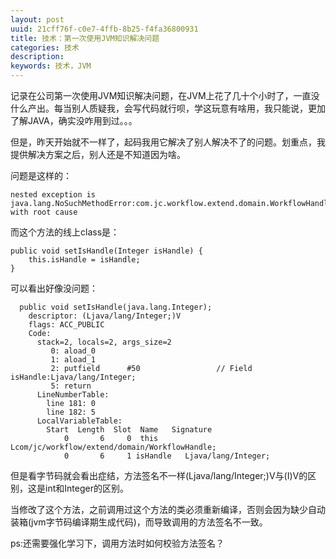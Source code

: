 ```yaml
---
layout: post
uuid: 21cff76f-c0e7-4ffb-8b25-f4fa36800931
title: 技术：第一次使用JVM知识解决问题
categories: 技术
description: 
keywords: 技术，JVM
---
```


记录在公司第一次使用JVM知识解决问题，在JVM上花了几十个小时了，一直没什么产出。每当别人质疑我，会写代码就行呗，学这玩意有啥用，我只能说，更加了解JAVA，确实没咋用到过。。。

但是，昨天开始就不一样了，起码我用它解决了别人解决不了的问题。划重点，我提供解决方案之后，别人还是不知道因为啥。

问题是这样的：

```
nested exception is java.lang.NoSuchMethodError:com.jc.workflow.extend.domain.WorkflowHandle.setIsHandle(I)V with root cause
```

而这个方法的线上class是：

```
public void setIsHandle(Integer isHandle) {
    this.isHandle = isHandle;
}
```

可以看出好像没问题：

```
  public void setIsHandle(java.lang.Integer);
    descriptor: (Ljava/lang/Integer;)V
    flags: ACC_PUBLIC
    Code:
      stack=2, locals=2, args_size=2
         0: aload_0
         1: aload_1
         2: putfield      #50                 // Field isHandle:Ljava/lang/Integer;
         5: return
      LineNumberTable:
        line 181: 0
        line 182: 5
      LocalVariableTable:
        Start  Length  Slot  Name   Signature
            0       6     0  this   Lcom/jc/workflow/extend/domain/WorkflowHandle;
            0       6     1 isHandle   Ljava/lang/Integer;
```

但是看字节码就会看出症结，方法签名不一样(Ljava/lang/Integer;)V与(I)V的区别，这是int和Integer的区别。

当修改了这个方法，之前调用过这个方法的类必须重新编译，否则会因为缺少自动装箱(jvm字节码编译期生成代码)，而导致调用的方法签名不一致。

ps:还需要强化学习下，调用方法时如何校验方法签名？
